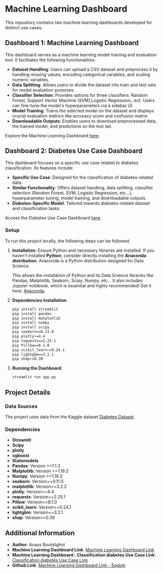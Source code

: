 # Machine Learning Dashboard

This repository contains two machine learning dashboards developed for distinct use cases.

## Dashboard 1: Machine Learning Dashboard

This dashboard serves as a machine learning model training and evaluation tool. It facilitates the following functionalities:

- **Dataset Handling**: Users can upload a CSV dataset and preprocess it by handling missing values, encoding categorical variables, and scaling numeric variables.
- **Data Splitting**: Allows users to divide the dataset into train and test sets for model evaluation purposes.
- **Classifier Selection**: Provides options for three classifiers: Random Forest, Support Vector Machine (SVM),Logistic Regression,..ect. Users can fine-tune the model's hyperparameters via a sidebar UI.
- **Model Training**: Trains the selected model on the dataset and displays crucial evaluation metrics like accuracy score and confusion matrix.
- **Downloadable Outputs**: Enables users to download preprocessed data, the trained model, and predictions on the test set.

Explore the Machine Learning Dashboard [here](https://machine-learning-dashboard-um6.streamlit.app/).

## Dashboard 2: Diabetes Use Case Dashboard

This dashboard focuses on a specific use case related to diabetes classification. Its features include:

- **Specific Use Case**: Designed for the classification of diabetes-related data.
- **Similar Functionality**: Offers dataset handling, data splitting, classifier selection (Random Forest, SVM, Logistic Regression, etc...), hyperparameter tuning, model training, and downloadable outputs.
- **Diabetes-Specific Model**: Tailored towards diabetes-related dataset and classification tasks.

Access the Diabetes Use Case Dashboard [here](https://ml-dashboard-diabetes-usecase.streamlit.app/).

### Setup

To run this project locally, the following steps can be followed:

1. **Installation**: Ensure Python and necessary libraries are installed. If you haven't installed **Python**, consider directly installing the **Anaconda distribution.**
Anaconda is a Python distribution designed for Data Science.

    This allows the installation of Python and its Data Science libraries like Pandas, Matplotlib, Seaborn, Scipy, Numpy, etc...
    It also includes Jupyter notebook, which is essential and highly recommended!
    Get it here: [Anaconda](https://anaconda.org/).

2. **Dependencies Installation**:

    ```bash
    pip install streamlit
    pip install pandas
    pip install matplotlib
    pip install numpy
    pip install scipy
    pip seaborn==0.11.0
    pip plotly>=4.4
    pip requests==2.25.1
    pip Pillow==8.1.0
    pip scikit_learn>=0.24.1
    pip lightgbm==3.2.1
    pip shap>=0.39

    ```

3. **Running the Dashboard**:

    ```bash
    streamlit run app.py
    ```

## Project Details

### Data Sources

The project uses data from the Kaggle dataset [Diabetes Dataset](https://www.kaggle.com/datasets/akshaydattatraykhare/diabetes-dataset).

### Dependencies

- **Streamlit**
- **Scipy**
- **plotly**
- **xgboost**
- **Statsmodels**
- **Pandas**: Version >=1.1.3
- **Matplotlib**: Version >=1.19.2
- **Numpy**: Version >=1.19.2
- **seaborn**: Version==0.11.0
- **matplotlib**: Version>=3.2.2
- **plotly**: Version>=4.4
- **requests**: Version==2.25.1
- **Pillow**: Version==8.1.0
- **scikit_learn**: Version>=0.24.1
- **lightgbm**: Version==3.2.1
- **shap**: Version>=0.39

## Additional Information

- **Author**: Anass Boutslighoi
- **Machine Learning Dashboard Link**: [Machine Learning Dashboard Link](https://machine-learning-dashboard-um6.streamlit.app/)
- **Machine Learning Dashboard : Classification diabetes Use Case Link**: [Classification diabetes Use Case Link](https://ml-dashboard-diabetes-usecase.streamlit.app/)
- **Github Link**: [Machine Learning Dashboard Link - Eqdom](https://github.com/AnassBoutslighoi/Machine-Learning-Dashboard/)

